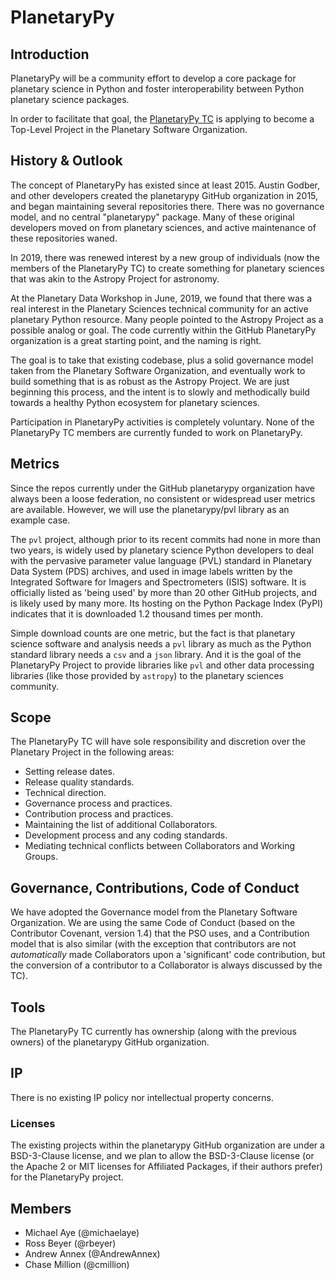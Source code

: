# PlanetaryPy

## Introduction

PlanetaryPy will be a community effort to develop a core package
for planetary science in Python and foster interoperability between
Python planetary science packages.

In order to facilitate that goal, the [PlanetaryPy
TC](https://github.com/planetarypy/TC) is applying to become a
Top-Level Project in the Planetary Software Organization.


## History & Outlook

The concept of PlanetaryPy has existed since at least 2015.  Austin
Godber, and other developers created the planetarypy GitHub
organization in 2015, and began maintaining several repositories
there.  There was no governance model, and no central "planetarypy"
package.  Many of these original developers moved on from planetary
sciences, and active maintenance of these repositories waned.

In 2019, there was renewed interest by a new group of individuals
(now the members of the PlanetaryPy TC) to create something for
planetary sciences that was akin to the Astropy Project for astronomy.

At the Planetary Data Workshop in June, 2019, we found that there
was a real interest in the Planetary Sciences technical community
for an active planetary Python resource. Many people pointed to the
Astropy Project as a possible analog or goal.  The code currently
within the GitHub PlanetaryPy organization is a great starting
point, and the naming is right.

The goal is to take that existing codebase, plus a solid governance
model taken from the Planetary Software Organization, and eventually
work to build something that is as robust as the Astropy Project.
We are just beginning this process, and the intent is to slowly and
methodically build towards a healthy Python ecosystem for planetary
sciences.

Participation in PlanetaryPy activities is completely voluntary.
None of the PlanetaryPy TC members are currently funded to work on
PlanetaryPy.


## Metrics

Since the repos currently under the GitHub planetarypy organization
have always been a loose federation, no consistent or widespread
user metrics are available.  However, we will use the planetarypy/pvl
library as an example case.

The `pvl` project, although prior to its recent commits had none
in more than two years, is widely used by planetary science Python
developers to deal with the pervasive parameter value language (PVL)
standard in Planetary Data System (PDS) archives, and used in image
labels written by the Integrated Software for Imagers and Spectrometers
(ISIS) software.  It is officially listed as 'being used' by more
than 20 other GitHub projects, and is likely used by many more.
Its hosting on the Python Package Index (PyPI) indicates that it
is downloaded 1.2 thousand times per month.

Simple download counts are one metric, but the fact is that planetary 
science software and analysis needs a `pvl` library as much as the
Python standard library needs a `csv` and a `json` library.  And it is 
the goal of the PlanetaryPy Project to provide libraries like `pvl`
and other data processing libraries (like those provided by `astropy`)
to the planetary sciences community.


## Scope

The PlanetaryPy TC will have sole responsibility and
discretion over the Planetary Project in the following areas:

* Setting release dates.
* Release quality standards.
* Technical direction.
* Governance process and practices.
* Contribution process and practices.
* Maintaining the list of additional Collaborators.
* Development process and any coding standards.
* Mediating technical conflicts between Collaborators and Working Groups.


## Governance, Contributions, Code of Conduct

We have adopted the Governance model from the Planetary Software
Organization.  We are using the same Code of Conduct (based on the
Contributor Covenant, version 1.4) that the PSO uses, and a
Contribution model that is also similar (with the exception that
contributors are not *automatically* made Collaborators upon a
'significant' code contribution, but the conversion of a contributor
to a Collaborator is always discussed by the TC).


## Tools

The PlanetaryPy TC currently has ownership (along with the previous
owners) of the planetarypy GitHub organization.


## IP

There is no existing IP policy nor intellectual property concerns.

### Licenses

The existing projects within the planetarypy GitHub organization
are under a BSD-3-Clause license, and we plan to allow the BSD-3-Clause
license (or the Apache 2 or MIT licenses for Affiliated Packages,
if their authors prefer) for the PlanetaryPy project.


## Members

* Michael Aye (@michaelaye)
* Ross Beyer (@rbeyer)
* Andrew Annex (@AndrewAnnex)
* Chase Million (@cmillion)
